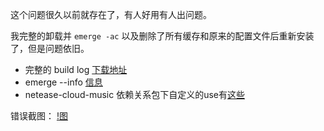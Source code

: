 这个问题很久以前就存在了，有人好用有人出问题。

我完整的卸载并 `emerge -ac` 以及删除了所有缓存和原来的配置文件后重新安装了，但是问题依旧。

+ 完整的 build log [下载地址](https://resource.bekcpear.io/mis/netease-cloud-music-build-log.tar.xz)
+ emerge --info [信息](https://resource.bekcpear.io/mis/emerge.info.txt)
+ netease-cloud-music 依赖关系包下自定义的use有[这些](https://resource.bekcpear.io/mis/netease-cloud-music-dependencies-use.txt)

错误截图：
[!图](https://resource.bekcpear.io/mis/Screenshot%20from%202016-11-22%2006-19-16.png)
